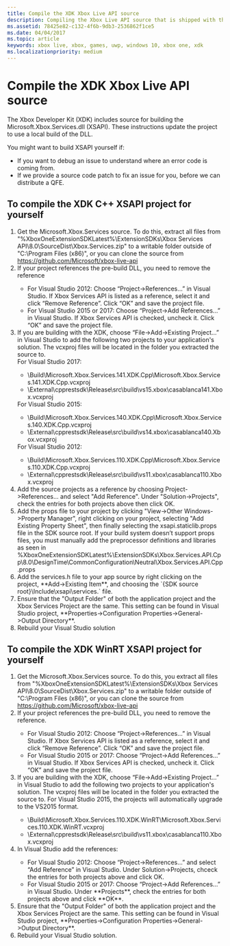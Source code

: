 ```yaml
---
title: Compile the XDK Xbox Live API source
description: Compiling the Xbox Live API source that is shipped with the Xbox Developer Kit (XDK).
ms.assetid: 78425e82-c132-4f6b-9db3-2536862f1ce5
ms.date: 04/04/2017
ms.topic: article
keywords: xbox live, xbox, games, uwp, windows 10, xbox one, xdk
ms.localizationpriority: medium
---
```


# Compile the XDK Xbox Live API source

The Xbox Developer Kit (XDK) includes source for building the Microsoft.Xbox.Services.dll (XSAPI).
These instructions update the project to use a local build of the DLL.

You might want to build XSAPI yourself if:
* If you want to debug an issue to understand where an error code is coming from.
* If we provide a source code patch to fix an issue for you, before we can distribute a QFE.


## To compile the XDK C++ XSAPI project for yourself

<ol>
  <li> Get the Microsoft.Xbox.Services source.
       To do this, extract all files from "%XboxOneExtensionSDKLatest%\ExtensionSDKs\Xbox Services API\8.0\SourceDist\Xbox.Services.zip" to a writable folder outside of "C:\Program Files (x86)", or you can clone the source from <a href ="https://github.com/Microsoft/xbox-live-api">https://github.com/Microsoft/xbox-live-api</a></li>
  <li> If your project references the pre-build DLL, you need to remove the reference</li>
    <ul>
      <li> For Visual Studio 2012: Choose “Project->References...” in Visual Studio.
           If Xbox Services API is listed as a reference, select it and click “Remove Reference”.
           Click “OK” and save the project file.</li>
      <li> For Visual Studio 2015 or 2017: Choose “Project->Add References…” in Visual Studio.
           If Xbox Services API is checked, uncheck it.
           Click “OK” and save the project file.</li>
    </ul>
  <li> If you are building with the XDK, choose “File->Add->Existing Project…” in Visual Studio to add the following two projects to your application's solution.
       The vcxproj files will be located in the folder you extracted the source to.</li>
    For Visual Studio 2017:
    <ul>
      <li>\Build\Microsoft.Xbox.Services.141.XDK.Cpp\Microsoft.Xbox.Services.141.XDK.Cpp.vcxproj</li>   <li>\External\cpprestsdk\Release\src\build\vs15.xbox\casablanca141.Xbox.vcxproj</li>
    </ul>
    For Visual Studio 2015:
    <ul>
      <li>\Build\Microsoft.Xbox.Services.140.XDK.Cpp\Microsoft.Xbox.Services.140.XDK.Cpp.vcxproj</li> <li>\External\cpprestsdk\Release\src\build\vs14.xbox\casablanca140.Xbox.vcxproj</li>
    </ul>
    For Visual Studio 2012:
    <ul>
      <li>\Build\Microsoft.Xbox.Services.110.XDK.Cpp\Microsoft.Xbox.Services.110.XDK.Cpp.vcxproj</li> <li>\External\cpprestsdk\Release\src\build\vs11.xbox\casablanca110.Xbox.vcxproj</li>
    </ul>
    <li> Add the source projects as a reference by choosing Project->References... and select "Add Reference".
         Under "Solution->Projects", check the entries for both projects above then click OK.</li>
    <li> Add the props file to your project by clicking "View->Other Windows->Property Manager", right clicking on your project, selecting "Add Existing Property Sheet", then finally selecting the xsapi.staticlib.props file in the SDK source root.
         If your build system doesn’t support props files, you must manually add the preprocessor definitions and libraries as seen in %XboxOneExtensionSDKLatest%\ExtensionSDKs\Xbox.Services.API.Cpp\8.0\DesignTime\CommonConfiguration\Neutral\Xbox.Services.API.Cpp.props</li>
    <li> Add the services.h file to your app source by right clicking on the project, **Add->Existing Item**, and choosing the `{SDK source root}\Include\xsapi\services.` file.</li>
    <li> Ensure that the "Output Folder" of both the application project and the Xbox Services Project are the same.
         This setting can be found in Visual Studio project, **Properties->Configuration Properties->General->Output Directory**.</li>
    <li> Rebuild your Visual Studio solution</li>
</ol>


## To compile the XDK WinRT XSAPI project for yourself

<ol>
  <li> Get the Microsoft.Xbox.Services source.
       To do this, you extract all files from "%XboxOneExtensionSDKLatest%\ExtensionSDKs\Xbox Services API\8.0\SourceDist\Xbox.Services.zip" to a writable folder outside of "C:\Program Files (x86)", or you can clone the source from <a href ="https://github.com/Microsoft/xbox-live-api">https://github.com/Microsoft/xbox-live-api</a></li>
  <li> If your project references the pre-build DLL, you need to remove the reference.</li>
    <ul>
      <li> For Visual Studio 2012: Choose “Project->References...” in Visual Studio. If Xbox Services API is listed as a reference, select it and click “Remove Reference”. Click “OK” and save the project file.</li>
      <li> For Visual Studio 2015 or 2017: Choose “Project->Add References…” in Visual Studio. If Xbox Services API is checked, uncheck it. Click “OK” and save the project file.</li>
    </ul>
  <li> If you are building with the XDK, choose “File->Add->Existing Project…” in Visual Studio to add the following two projects to your application's solution. The vcxproj files will be located in the folder you extracted the source to.  For Visual Studio 2015, the projects will automatically upgrade to the VS2015 format.</li>
    <ul>
      <li>\Build\Microsoft.Xbox.Services.110.XDK.WinRT\Microsoft.Xbox.Services.110.XDK.WinRT.vcxproj</li>
      <li>\External\cpprestsdk\Release\src\build\vs11.xbox\casablanca110.Xbox.vcxproj</li>
    </ul>
  <li> In Visual Studio add the references:</li>
    <ul>
      <li> For Visual Studio 2012: Choose “Project->References...” and select “Add Reference” in Visual Studio. Under Solution->Projects, chceck the entries for both projects above and click OK.</li>
      <li> For Visual Studio 2015 or 2017: Choose “Project->Add References…” in Visual Studio. Under **Projects**, check the entries for both projects above and click **OK**.</li>
    </ul>
  <li> Ensure that the "Output Folder" of both the application project and the Xbox Services Project are the same. This setting can be found in Visual Studio project, **Properties->Configuration Properties->General->Output Directory**.</li>
  <li> Rebuild your Visual Studio solution.</li>
</ol>
